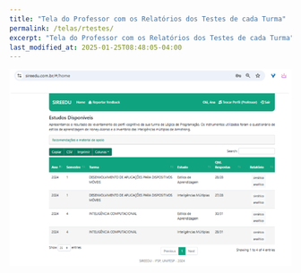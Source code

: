 ```yaml
---
title: "Tela do Professor com os Relatórios dos Testes de cada Turma"
permalink: /telas/rtestes/
excerpt: "Tela do Professor com os Relatórios dos Testes de cada Turma"
last_modified_at: 2025-01-25T08:48:05-04:00
---
```


![telas](/assets/images/tela9.png)